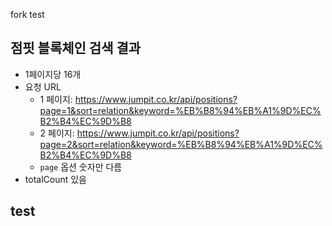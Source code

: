 fork test

## 점핏 블록체인 검색 결과
- 1페이지당 16개
- 요청 URL
  - 1 페이지: https://www.jumpit.co.kr/api/positions?page=1&sort=relation&keyword=%EB%B8%94%EB%A1%9D%EC%B2%B4%EC%9D%B8
  - 2 페이지: https://www.jumpit.co.kr/api/positions?page=2&sort=relation&keyword=%EB%B8%94%EB%A1%9D%EC%B2%B4%EC%9D%B8
  - `page` 옵션 숫자만 다름
- totalCount 있음

## test
